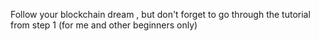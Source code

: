 Follow your blockchain dream , but don't forget to go through the tutorial from step 1 (for me and other beginners only)
